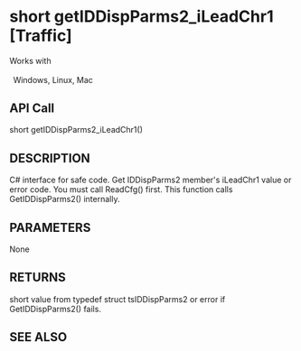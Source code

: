# short getIDDispParms2_iLeadChr1 [Traffic]

Works with <p class="s1" style="padding-top: 2pt;padding-left: 5pt;text-indent: 0pt;text-align: left;"><a name="bookmark255">&zwnj;</a>Windows, Linux, Mac</p>

## API Call
short getIDDispParms2_iLeadChr1()
## DESCRIPTION
C# interface for safe code. Get IDDispParms2 member&#39;s iLeadChr1 value or error code. You must call ReadCfg() first. This function calls GetIDDispParms2() internally.

## PARAMETERS
None

## RETURNS
short value from typedef struct tsIDDispParms2 or error if GetIDDispParms2() fails.

## SEE ALSO

